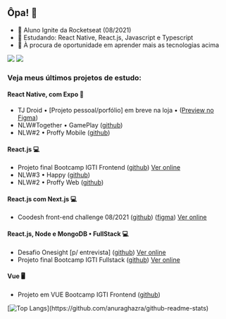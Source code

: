 ## Ôpa! 👋

- 🚀 Aluno Ignite da Rocketseat (08/2021)
- 🌱 Estudando: React Native, React.js, Javascript e Typescript
- 👋 À procura de oportunidade em aprender mais as tecnologias acima

[<img src="https://img.shields.io/badge/linkedin-%230077B5.svg?&style=for-the-badge&logo=linkedin&logoColor=white" />](https://linkedin.com/in/pedropaulodf)
[<img src="https://img.shields.io/badge/gmail-%23D14836.svg?&style=for-the-badge&logo=gmail&logoColor=white" />](mailto:pedropaulotj@gmail.com)

### Veja meus últimos projetos de estudo:

#### React Native, com Expo 📱
* TJ Droid • [Projeto pessoal/porfólio] em breve na loja • ([Preview no Figma](https://www.figma.com/file/GYGs01Krnqj65ccpwY0pEn/App-TJ-Droid-1.0?node-id=0%3A1))
* NLW#Together • GamePlay ([github](https://github.com/pedropaulodf/nlw5-gameplay))
* NLW#2 • Proffy Mobile ([github](https://github.com/pedropaulodf/nlw2-omnistack-proffy))

#### React.js 💻
* Projeto final Bootcamp IGTI Frontend ([github](https://github.com/pedropaulodf/igti-frontend-projeto-final-react)) [Ver online](https://igti-frontend-projeto-final-react.vercel.app/)
* NLW#3 • Happy ([github](https://github.com/pedropaulodf/nlw3-omnistack-happy))
* NLW#2 • Proffy Web ([github](https://github.com/pedropaulodf/nlw2-omnistack-proffy))

#### React.js com Next.js 💻
* Coodesh front-end challenge 08/2021 ([github](https://github.com/pedropaulodf/coodesh-challenge)) ([figma](https://www.figma.com/file/D8LqvUJbPD4lDKKm42bqHr/Coodesh-Front-end-Challenge?node-id=0%3A1)) [Ver online](https://coodesh-front-end-challenge.vercel.app/)

#### React.js, Node e MongoDB • FullStack 💻
* Desafio Onesight [p/ entrevista] ([github](https://github.com/pedropaulodf/desafio-onesight)) [Ver online](https://desafio-onesight.vercel.app/)
* Projeto final Bootcamp IGTI Fullstack ([github](https://github.com/pedropaulodf/igti-fullstack-projeto-final-react)) [Ver online](https://igti-fullstack-projeto-final-react.vercel.app/)

#### Vue 🖥️
* Projeto em VUE Bootcamp IGTI Frontend ([github](https://github.com/pedropaulodf/igti-frontend-vue-petshop))

[![Top Langs](https://github-readme-stats.vercel.app/api/top-langs/?username=pedropaulodf&layout=compact&theme=dark&custom_title=Linguagens%20mais%20utilizadas:)](https://github.com/anuraghazra/github-readme-stats)
